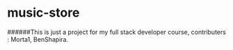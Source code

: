 # music-store

######This is just a project for my full stack developer course, contributers : Morta1, BenShapira.
